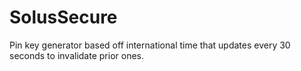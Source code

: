 # SolusSecure
Pin key generator based off international time that updates every 30 seconds to invalidate prior ones.
